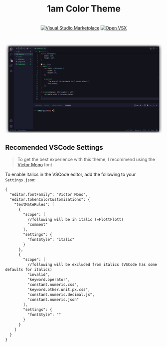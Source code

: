 <div align="center">

# 1am Color Theme

\
[![Visual Studio Marketplace](https://img.shields.io/visual-studio-marketplace/v/explodingcamera.1am?style=flat-square)](https://marketplace.visualstudio.com/items?itemName=explodingcamera.1am) [![Open VSX](https://img.shields.io/open-vsx/v/explodingcamera/1am?style=flat-square)](https://open-vsx.org/extension/explodingcamera/1am)

</div>

<br/>

![Screenshot](./image.png)

## Recomended VSCode Settings

> To get the best experience with this theme, I recommend using the [Victor Mono](https://rubjo.github.io/victor-mono/) font

To enable italics in the VSCode editor, add the following to your `Settings.json`:

```jsonc
{
  "editor.fontFamily": "Victor Mono",
  "editor.tokenColorCustomizations": {
    "textMateRules": [
      {
        "scope": [
          //following will be in italic (=FlottFlott)
          "comment"
        ],
        "settings": {
          "fontStyle": "italic"
        }
      },
      {
        "scope": [
          //following will be excluded from italics (VSCode has some defaults for italics)
          "invalid",
          "keyword.operator",
          "constant.numeric.css",
          "keyword.other.unit.px.css",
          "constant.numeric.decimal.js",
          "constant.numeric.json"
        ],
        "settings": {
          "fontStyle": ""
        }
      }
    ]
  }
}
```
